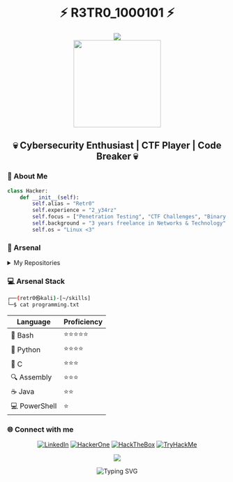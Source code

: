 <h1 align="center">
  <b>⚡ R3TR0_1000101 ⚡</b>
</h1>
<div align="center">
  <img src="https://user-images.githubusercontent.com/73097560/115834477-dbab4500-a447-11eb-908a-139a6edaec5c.gif">
</div>
<div align="center">
  <img src="https://raw.githubusercontent.com/gist/patevs/b007a0e98fb216438d4cbf559fac4166/raw/88f20c9d749d756be63f22b09f3c4ac570bc5101/programming.gif" width="200px">
</div>
<h2 align="center">💀 Cybersecurity Enthusiast | CTF Player | Code Breaker 💀</h2>

### 👾 About Me

```python
class Hacker:
    def __init__(self):
        self.alias = "Retr0"
        self.experience = "2_y34rz"
        self.focus = ["Penetration Testing", "CTF Challenges", "Binary Exploitation"]
        self.background = "3 years freelance in Networks & Technology"
        self.os = "Linux <3"
```

### 🔐 Arsenal

<details>
<summary>My Repositories</summary>

- 📝 [CTF Writeups](https://github.com/JoseVazquez101/Writteups) - Battle stories from various platforms
- 🛠️ [Security Scripts](https://github.com/JoseVazquez101/My-scr1pt5) - Custom-crafted tools
- 💉 [Buffer Overflow Guide](https://github.com/JoseVazquez101/Buffer-Overflow-from-32-bit-binary) - Windows x32 exploitation
- 🎯 [SQL Injection Automator](https://github.com/JoseVazquez101/Auto-SQL-injection) - Time-based & Boolean-based attacks
- 🔍 [LDAP Injection Tool](https://github.com/JoseVazquez101/Kil-DAP.-LDAP-injection/tree/main) - Python + Bash automation
- ☕ [OOP Course](https://github.com/JoseVazquez101/P.O.O-Course_2024) - Java programming fundamentals
</details>

### 💻 Arsenal Stack

```bash
┌──(retr0㉿kali)-[~/skills]
└─$ cat programming.txt
```

<div align="center">

| Language   | Proficiency     |
|------------|----------------|
| 🐧 Bash     | ⭐⭐⭐⭐⭐       |
| 🐍 Python   | ⭐⭐⭐⭐        |
| 🔧 C        | ⭐⭐⭐         |
| 🔍 Assembly     | ⭐⭐⭐          |
| ☕ Java | ⭐⭐           |
| 💻 PowerShell| ⭐             |

</div>

### 🌐 Connect with me

<div align="center">

[![LinkedIn](https://img.shields.io/badge/LinkedIn-0077B5?style=for-the-badge&logo=linkedin&logoColor=white)](https://www.linkedin.com/in/josé-manuel-rodriguez-vazquez-88bb07268/)
[![HackerOne](https://img.shields.io/badge/HackerOne-494649?style=for-the-badge&logo=hackerone&logoColor=white)](https://hackerone.com/retr0__1000101?type=user)
[![HackTheBox](https://img.shields.io/badge/HackTheBox-111927?style=for-the-badge&logo=hackthebox&logoColor=9FEF00)](https://app.hackthebox.com/users/1166459)
[![TryHackMe](https://img.shields.io/badge/TryHackMe-212C42?style=for-the-badge&logo=tryhackme&logoColor=white)](https://tryhackme.com/p/Retr0101001)

</div>

<div align="center">
  <img src="https://user-images.githubusercontent.com/73097560/115834477-dbab4500-a447-11eb-908a-139a6edaec5c.gif">
</div>

<p align="center">
<img src="https://readme-typing-svg.herokuapp.com?font=Fira+Code&duration=3000&pause=1000&color=00F701&center=true&vCenter=true&width=435&lines=RETR0%7B0UR_D3MOCR4CY_H45_B33N_PWN3D%7D;RETR0%7B3V3RYTH1NG_1S_C0NN3CT3D%7D;RETR0%7BHACK_4_L1VE%7D;RETR0%7BTRY_H4RD3R%7D;RETR0%7BD0NT_TRU5T%7D;RETR0%7BCHMOD_7_1001101%7D" alt="Typing SVG" />
</p>
